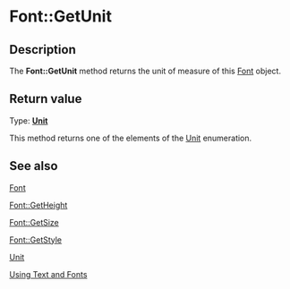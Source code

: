 # Font::GetUnit

## Description

The **Font::GetUnit** method returns the unit of measure of this
[Font](https://learn.microsoft.com/windows/desktop/api/gdiplusheaders/nl-gdiplusheaders-font) object.

## Return value

Type: **[Unit](https://learn.microsoft.com/windows/desktop/api/gdiplusenums/ne-gdiplusenums-unit)**

This method returns one of the elements of the [Unit](https://learn.microsoft.com/windows/desktop/api/gdiplusenums/ne-gdiplusenums-unit) enumeration.

## See also

[Font](https://learn.microsoft.com/windows/desktop/api/gdiplusheaders/nl-gdiplusheaders-font)

[Font::GetHeight](https://learn.microsoft.com/windows/desktop/api/gdiplusheaders/nf-gdiplusheaders-font-getheight(inreal))

[Font::GetSize](https://learn.microsoft.com/windows/desktop/api/gdiplusheaders/nf-gdiplusheaders-font-getsize)

[Font::GetStyle](https://learn.microsoft.com/windows/desktop/api/gdiplusheaders/nf-gdiplusheaders-font-getstyle)

[Unit](https://learn.microsoft.com/windows/desktop/api/gdiplusenums/ne-gdiplusenums-unit)

[Using Text and Fonts](https://learn.microsoft.com/windows/desktop/gdiplus/-gdiplus-using-text-and-fonts-use)